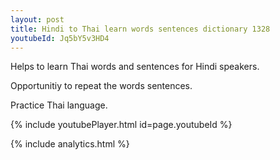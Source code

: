```yaml
---
layout: post
title: Hindi to Thai learn words sentences dictionary 1328 
youtubeId: Jq5bY5v3HD4
---
```

 
 
Helps to learn Thai words and sentences for Hindi speakers.

Opportunitiy to repeat the words sentences. 

Practice Thai language. 
 
{% include youtubePlayer.html id=page.youtubeId %}
 
 
{% include analytics.html %}